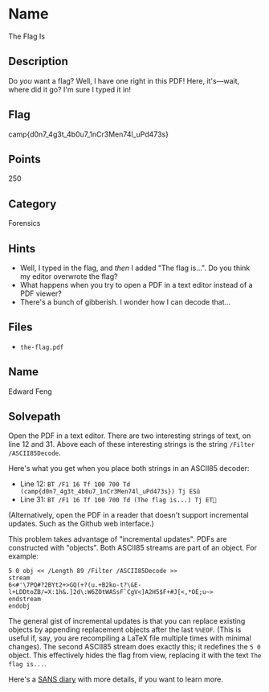 # Name
The Flag Is

## Description
Do *you* want a flag?
Well, I have one right in this PDF!
Here, it's&mdash;wait, where did it go?
I'm sure I typed it in!

## Flag
camp{d0n7_4g3t_4b0u7_1nCr3Men74l_uPd473s}

## Points
250

## Category
Forensics

## Hints
* Well, I typed in the flag, and *then* I added "The flag is...". Do you think my editor overwrote the flag?
* What happens when you try to open a PDF in a text editor instead of a PDF viewer?
* There's a bunch of gibberish. I wonder how I can decode that...

## Files
* `the-flag.pdf`

## Name
Edward Feng

## Solvepath
Open the PDF in a text editor.
There are two interesting strings of text, on line 12 and 31.
Above each of these interesting strings is the string `/Filter /ASCII85Decode`.

Here's what you get when you place both strings in an ASCII85 decoder:
* Line 12: `BT /F1 16 Tf 100 700 Td (camp{d0n7_4g3t_4b0u7_1nCr3Men74l_uPd473s}) Tj ESû`
* Line 31: `BT /F1 16 Tf 100 700 Td (The flag is...) Tj ET`

(Alternatively, open the PDF in a reader that doesn't support incremental updates. Such as the Github web interface.)

This problem takes advantage of "incremental updates".
PDFs are constructed with "objects".
Both ASCII85 streams are part of an object.
For example:
```
5 0 obj << /Length 89 /Filter /ASCII85Decode >>
stream
6<#'\7PQ#?2BYt2+>GQ(+?(u.+B2ko-t?\&E-l+LDDtoZB/=X:1h&.]2d\:W6ZOtWASsF`CgV<]A2H5$F+#J[<,*OE;u~>
endstream
endobj
```
The general gist of incremental updates is that you can replace existing objects by appending replacement objects after the last `%%EOF`.
(This is useful if, say, you are recompiling a LaTeX file multiple times with minimal changes).
The second ASCII85 stream does exactly this; it redefines the `5 0` object.
This effectively hides the flag from view, replacing it with the text `The flag is...`.

Here's a [SANS diary](https://isc.sans.edu/diary/Phishing+PDF+With+Incremental+Updates./25904) with more details, if you want to learn more.
